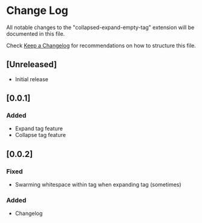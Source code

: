 # Change Log
All notable changes to the "collapsed-expand-empty-tag" extension will be documented in this file.

Check [Keep a Changelog](http://keepachangelog.com/) for recommendations on how to structure this file.

## [Unreleased]
- Initial release

## [0.0.1]
### Added 
- Expand tag feature
- Collapse tag feature

## [0.0.2]
### Fixed
- Swarming whitespace within tag when expanding tag (sometimes)
### Added
- Changelog